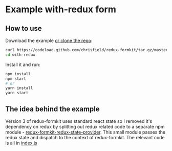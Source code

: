 # Example with-redux form

## How to use

Download the example [or clone the repo](https://github.com/chrisfield/redux-formkit):

```bash
curl https://codeload.github.com/chrisfield/redux-formkit/tar.gz/master | tar -xz --strip=2 "redux-formkit"-master/examples/with-redux
cd with-redux
```

Install it and run:

```bash
npm install
npm start
# or
yarn install
yarn start
```

## The idea behind the example
Version 3 of redux-formkit uses standard react state so I removed it's dependency on redux by splitting out redux related code to a separate npm module - [redux-formkit-redux-state-provider](https://www.npmjs.com/package/redux-formkit-redux-state-provider). This small module passes the redux state and dispatch to the context of redux-formkit. The relevant code is all in [index.js](https://github.com/chrisfield/redux-formkit/blob/master/examples/with-redux/src/index.js)